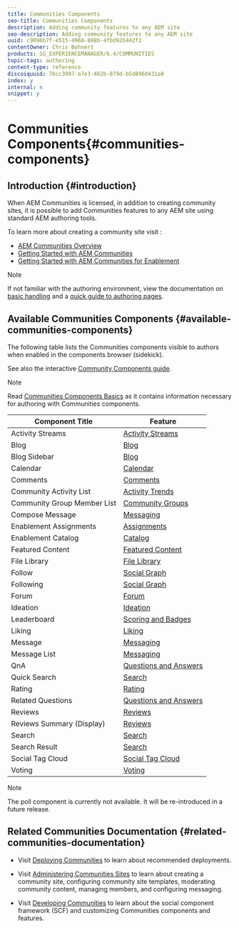 ```yaml
---
title: Communities Components
seo-title: Communities Components
description: Adding community features to any AEM site 
seo-description: Adding community features to any AEM site 
uuid: c9096b7f-e515-4968-888b-4fbd92b442f2
contentOwner: Chris Bohnert
products: SG_EXPERIENCEMANAGER/6.4/COMMUNITIES
topic-tags: authoring
content-type: reference
discoiquuid: 7bcc3997-a7e3-462b-879d-b5d8960431a0
index: y
internal: n
snippet: y
---
```


# Communities Components{#communities-components}

## Introduction {#introduction}

When AEM Communities is licensed, in addition to creating community sites, it is possible to add Communities features to any AEM site using standard AEM authoring tools.

To learn more about creating a community site visit :

* [AEM Communities Overview](../../communities/using/overview.md)
* [Getting Started with AEM Communities](../../communities/using/getting-started.md)
* [Getting Started with AEM Communities for Enablement](../../communities/using/getting-started-enablement.md)

>[!NOTE]
>
>If not familiar with the authoring environment, view the documentation on [basic handling](../../sites/authoring/using/basic-handling.md) and a [quick guide to authoring pages](../../sites/authoring/using/qg-page-authoring.md).

## Available Communities Components {#available-communities-components}

The following table lists the Communities components visible to authors when enabled in the components browser (sidekick).

See also the interactive [Community Components guide](../../communities/using/components-guide.md).

>[!NOTE]
>
>Read [Communities Components Basics](../../communities/using/basics.md) as it contains information necessary for authoring with Communities components.

| **Component Title** |**Feature** |
|---|---|
| Activity Streams | [Activity Streams](../../communities/using/activities.md) |
| Blog | [Blog](../../communities/using/blog-feature.md) |
| Blog Sidebar | [Blog](../../communities/using/blog-feature.md) |
| Calendar | [Calendar](../../communities/using/calendar.md) |
| Comments | [Comments](../../communities/using/comments.md) |
| Community Activity List | [Activity Trends](../../communities/using/trends.md) |
| Community Group Member List | [Community Groups](../../communities/using/creating-groups.md) |
| Compose Message | [Messaging](../../communities/using/configure-messaging.md) |
| Enablement Assignments | [Assignments](../../communities/using/assignments.md) |
| Enablement Catalog | [Catalog](../../communities/using/catalog.md) |
| Featured Content | [Featured Content](../../communities/using/featured.md) |
| File Library | [File Library](../../communities/using/file-library.md) |
| Follow | [Social Graph](../../communities/using/socialgraph.md) |
| Following | [Social Graph](../../communities/using/socialgraph.md) |
| Forum | [Forum](../../communities/using/forum.md) |
| Ideation | [Ideation](../../communities/using/ideation-feature.md) |
| Leaderboard | [Scoring and Badges](../../communities/using/enabling-leaderboard.md) |
| Liking | [Liking](../../communities/using/liking.md) |
| Message | [Messaging](../../communities/using/configure-messaging.md) |
| Message List | [Messaging](../../communities/using/configure-messaging.md) |
| QnA | [Questions and Answers](../../communities/using/working-with-qna.md) |
| Quick Search | [Search](../../communities/using/search.md) |
| Rating | [Rating](../../communities/using/rating.md) |
| Related Questions | [Questions and Answers](../../communities/using/working-with-qna.md) |
| Reviews | [Reviews](../../communities/using/reviews.md) |
| Reviews Summary (Display) | [Reviews](../../communities/using/reviews.md) |
| Search | [Search](../../communities/using/search.md) |
| Search Result | [Search](../../communities/using/search.md) |
| Social Tag Cloud | [Social Tag Cloud](../../communities/using/tagcloud.md) |
| Voting | [Voting](../../communities/using/voting.md) |

>[!NOTE]
>
>The poll component is currently not available. It will be re-introduced in a future release.

## Related Communities Documentation {#related-communities-documentation}

* Visit [Deploying Communities](../../communities/using/deploy-communities.md) to learn about recommended deployments.

* Visit [Administering Communities Sites](../../communities/using/administer-landing.md) to learn about creating a community site, configuring community site templates, moderating community content, managing members, and configuring messaging.

* Visit [Developing Communities](../../communities/using/communities.md) to learn about the social component framework (SCF) and customizing Communities components and features.


